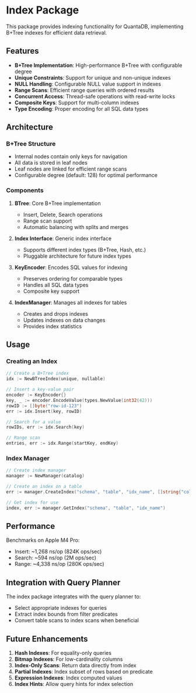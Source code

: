 # Index Package

This package provides indexing functionality for QuantaDB, implementing B+Tree indexes for efficient data retrieval.

## Features

- **B+Tree Implementation**: High-performance B+Tree with configurable degree
- **Unique Constraints**: Support for unique and non-unique indexes
- **NULL Handling**: Configurable NULL value support in indexes
- **Range Scans**: Efficient range queries with ordered results
- **Concurrent Access**: Thread-safe operations with read-write locks
- **Composite Keys**: Support for multi-column indexes
- **Type Encoding**: Proper encoding for all SQL data types

## Architecture

### B+Tree Structure
- Internal nodes contain only keys for navigation
- All data is stored in leaf nodes
- Leaf nodes are linked for efficient range scans
- Configurable degree (default: 128) for optimal performance

### Components

1. **BTree**: Core B+Tree implementation
   - Insert, Delete, Search operations
   - Range scan support
   - Automatic balancing with splits and merges

2. **Index Interface**: Generic index interface
   - Supports different index types (B+Tree, Hash, etc.)
   - Pluggable architecture for future index types

3. **KeyEncoder**: Encodes SQL values for indexing
   - Preserves ordering for comparable types
   - Handles all SQL data types
   - Composite key support

4. **IndexManager**: Manages all indexes for tables
   - Creates and drops indexes
   - Updates indexes on data changes
   - Provides index statistics

## Usage

### Creating an Index

```go
// Create a B+Tree index
idx := NewBTreeIndex(unique, nullable)

// Insert a key-value pair
encoder := KeyEncoder{}
key, _ := encoder.EncodeValue(types.NewValue(int32(42)))
rowID := []byte("row-id-123")
err := idx.Insert(key, rowID)

// Search for a value
rowIDs, err := idx.Search(key)

// Range scan
entries, err := idx.Range(startKey, endKey)
```

### Index Manager

```go
// Create index manager
manager := NewManager(catalog)

// Create an index on a table
err := manager.CreateIndex("schema", "table", "idx_name", []string{"column"}, true)

// Get index for use
index, err := manager.GetIndex("schema", "table", "idx_name")
```

## Performance

Benchmarks on Apple M4 Pro:
- Insert: ~1,268 ns/op (824K ops/sec)
- Search: ~594 ns/op (2M ops/sec)
- Range: ~4,338 ns/op (280K ops/sec)

## Integration with Query Planner

The index package integrates with the query planner to:
- Select appropriate indexes for queries
- Extract index bounds from filter predicates
- Convert table scans to index scans when beneficial

## Future Enhancements

1. **Hash Indexes**: For equality-only queries
2. **Bitmap Indexes**: For low-cardinality columns
3. **Index-Only Scans**: Return data directly from index
4. **Partial Indexes**: Index subset of rows based on predicate
5. **Expression Indexes**: Index computed values
6. **Index Hints**: Allow query hints for index selection